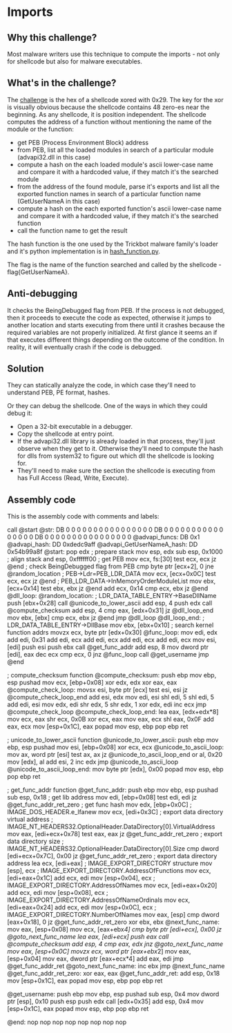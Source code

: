 # Imports

## Why this challenge?

Most malware writers use this technique to compute the imports - not only for shellcode but also for malware executables.

## What's in the challenge?

The [challenge](./shellcode.txt) is the hex of a shellcode xored with 0x29. The key for the xor is visually obvious because the shellcode contains 48 zero-es near the beginning. As any shellcode, it is position independent. The shellcode computes the address of a function without mentioning the name of the module or the function:
- get PEB (Process Environment Block) address
- from PEB, list all the loaded modules in search of a particular module (advapi32.dll in this case)
- compute a hash on the each loaded module's ascii lower-case name and compare it with a hardcoded value, if they match it's the searched module
- from the address of the found module, parse it's exports and list all the exported function names in search of a particular function name (GetUserNameA in this case)
- compute a hash on the each exported function's ascii lower-case name and compare it with a hardcoded value, if they match it's the searched function
- call the function name to get the result

The hash function is the one used by the Trickbot malware family's loader and it's python implementation is in [hash_function.py](./hash_function.py).

The flag is the name of the function searched and called by the shellcode - flag{GetUserNameA}.

## Anti-debugging

It checks the BeingDebugged flag from PEB. If the process is not debugged, then it proceeds to execute the code as expected, otherwise it jumps to another location and starts executing from there until it crashes because the required variables are not properly initialized. At first glance it seems an if that executes different things depending on the outcome of the condition. In reality, it will eventually crash if the code is debugged.

## Solution

They can statically analyze the code, in which case they'll need to understand PEB, PE format, hashes.

Or they can debug the shellcode. One of the ways in which they could debug it:
- Open a 32-bit executable in a debugger.
- Copy the shellcode at entry point.
- If the advapi32.dll library is already loaded in that process, they'll just observe when they get to it. Otherwise they'll need to compute the hash for dlls from system32 to figure out which dll the shellcode is looking for.
- They'll need to make sure the section the shellcode is executing from has Full Access (Read, Write, Execute).

## Assembly code

This is the assembly code with comments and labels:

call @start
@str:
  DB 0 0 0 0 0 0 0 0 0 0 0 0 0 0 0 0
  DB 0 0 0 0 0 0 0 0 0 0 0 0 0 0 0 0
  DB 0 0 0 0 0 0 0 0 0 0 0 0 0 0 0 0
@advapi_funcs:
  DB 0x1
@advapi_hash:
  DD 0xdedc9aff
@advapi_GetUserNameA_hash:
  DD 0x54b99a8f
@start:
pop edx
; prepare stack
mov esp, edx
sub esp, 0x1000
; align stack
and esp, 0xffffff00
; get PEB
mov ecx, fs:[30]
test ecx, ecx
jz @end
; check BeingDebugged flag from PEB
cmp byte ptr [ecx+2], 0
jne @random_location
; PEB->Ldr=PEB_LDR_DATA
mov ecx, [ecx+0x0C]
test ecx, ecx
jz @end
; PEB_LDR_DATA->InMemoryOrderModuleList
mov ebx, [ecx+0x14]
test ebx, ebx
jz @end
add ecx, 0x14
cmp ecx, ebx
jz @end
@dll_loop:
@random_location:
; LDR_DATA_TABLE_ENTRY->BaseDllName
push [ebx+0x28]
call @unicode_to_lower_ascii
add esp, 4
push edx
call @compute_checksum
add esp, 4
cmp eax, [edx+0x31]
jz @dll_loop_end
mov ebx, [ebx]
cmp ecx, ebx
jz @end
jmp @dll_loop
@dll_loop_end:
; LDR_DATA_TABLE_ENTRY->DllBase
mov ebx, [ebx+0x10]
; search kernel function addrs
movzx ecx, byte ptr [edx+0x30]
@func_loop:
mov edi, edx
add edi, 0x31
add edi, ecx
add edi, ecx
add edi, ecx
add edi, ecx
mov esi, [edi]
push esi
push ebx
call @get_func_addr
add esp, 8
mov dword ptr [edi], eax
dec ecx
cmp ecx, 0
jnz @func_loop
call @get_username
jmp @end

; compute_checksum function
@compute_checksum:
push ebp
mov ebp, esp
pushad
mov ecx, [ebp+0x08]
xor edx, edx
xor eax, eax
@compute_check_loop:
movsx esi, byte ptr [ecx]
test esi, esi
jz @compute_check_loop_end
add esi, edx
mov edi, esi
shl edi, 5
shl edi, 5
add edi, esi
mov edx, edi
shr edx, 5
shr edx, 1
xor edx, edi
inc ecx
jmp @compute_check_loop
@compute_check_loop_end:
lea eax, [edx+edx*8]
mov ecx, eax
shr ecx, 0x0B
xor ecx, eax
mov eax, ecx
shl eax, 0x0F
add eax, ecx
mov [esp+0x1C], eax
popad
mov esp, ebp
pop ebp
ret

; unicode_to_lower_ascii function
@unicode_to_lower_ascii:
push ebp
mov ebp, esp
pushad
mov esi, [ebp+0x08]
xor ecx, ecx
@unicode_to_ascii_loop:
mov ax, word ptr [esi]
test ax, ax
jz @unicode_to_ascii_loop_end
or al, 0x20
mov [edx], al
add esi, 2
inc edx
jmp @unicode_to_ascii_loop
@unicode_to_ascii_loop_end:
mov byte ptr [edx], 0x00
popad
mov esp, ebp
pop ebp
ret

; get_func_addr function
@get_func_addr:
push ebp
mov ebp, esp
pushad
sub esp, 0x18
; get lib address
mov edi, [ebp+0x08]
test edi, edi
jz @get_func_addr_ret_zero
; get func hash
mov edx, [ebp+0x0C]
; IMAGE_DOS_HEADER.e_lfanew
mov ecx, [edi+0x3C]
; export data directory virtual address
; IMAGE_NT_HEADERS32.OptionalHeader.DataDirectory[0].VirtualAddress
mov eax, [edi+ecx+0x78]
test eax, eax
jz @get_func_addr_ret_zero
; export data directory size
; IMAGE_NT_HEADERS32.OptionalHeader.DataDirectory[0].Size
cmp dword [edi+ecx+0x7C], 0x00
jz @get_func_addr_ret_zero
; export data directory address
lea ecx, [edi+eax]
; IMAGE_EXPORT_DIRECTORY structure
mov [esp], ecx
; IMAGE_EXPORT_DIRECTORY.AddressOfFunctions
mov ecx, [edi+eax+0x1C]
add ecx, edi
mov [esp+0x04], ecx
; IMAGE_EXPORT_DIRECTORY.AddressOfNames
mov ecx, [edi+eax+0x20]
add ecx, edi
mov [esp+0x08], ecx
; IMAGE_EXPORT_DIRECTORY.AddressOfNameOrdinals
mov ecx, [edi+eax+0x24]
add ecx, edi
mov [esp+0x0C], ecx
; IMAGE_EXPORT_DIRECTORY.NumberOfNames
mov eax, [esp]
cmp dword [eax+0x18], 0
jz @get_func_addr_ret_zero
xor ebx, ebx
@next_func_name:
mov eax, [esp+0x08]
mov ecx, [eax+ebx*4]
cmp byte ptr [edi+ecx], 0x00
jz @goto_next_func_name
lea eax, [edi+ecx]
push eax
call @compute_checksum
add esp, 4
cmp eax, edx
jnz @goto_next_func_name
mov eax, [esp+0x0C]
movzx ecx, word ptr [eax+ebx*2]
mov eax, [esp+0x04]
mov eax, dword ptr [eax+ecx*4]
add eax, edi
jmp @get_func_addr_ret
@goto_next_func_name:
inc ebx
jmp @next_func_name
@get_func_addr_ret_zero:
xor eax, eax
@get_func_addr_ret:
add esp, 0x18
mov [esp+0x1C], eax
popad
mov esp, ebp
pop ebp
ret

@get_username:
push ebp
mov ebp, esp
pushad
sub esp, 0x4
mov dword ptr [esp], 0x10
push esp
push edx
call [edx+0x35]
add esp, 0x4
mov [esp+0x1C], eax
popad
mov esp, ebp
pop ebp
ret

@end:
nop
nop
nop
nop
nop
nop
nop
nop
